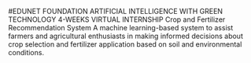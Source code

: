 #EDUNET FOUNDATION ARTIFICIAL INTELLIGENCE WITH GREEN TECHNOLOGY 4-WEEKS VIRTUAL INTERNSHIP
Crop and Fertilizer Recommendation System A machine learning-based system to assist farmers and agricultural enthusiasts in making informed decisions about crop selection and fertilizer application based on soil and environmental conditions.
